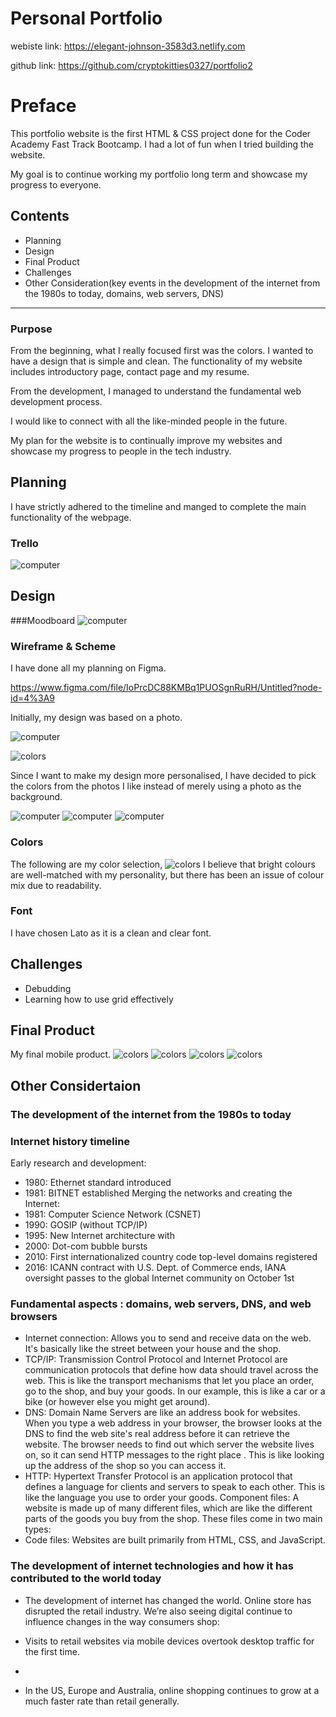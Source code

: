 # Personal Portfolio
webiste link:
https://elegant-johnson-3583d3.netlify.com

github link: 
https://github.com/cryptokitties0327/portfolio2


# Preface
This portfolio website is the first HTML & CSS project done for the Coder Academy Fast Track Bootcamp. I had a lot of fun when I tried building the website.

My goal is to continue working my portfolio long term and showcase my progress to everyone.

## Contents
- Planning
- Design
- Final Product
- Challenges
- Other Consideration(key events in the development of the internet from the 1980s to today, domains, web servers, DNS)

---

### Purpose
From the beginning, what I really focused first was the colors. I wanted to have a design that is simple and clean. The functionality of my website includes introductory page, contact page and my resume.

From the development, I managed to understand the fundamental web development process.

I would like to connect with all the like-minded people in the future.

My plan for the website is to continually improve my websites and showcase my progress to people in the tech industry.

## Planning
I have strictly adhered to the timeline and manged to complete the main functionality of the webpage. 

### Trello
![computer](img/trello.png)


## Design
###Moodboard
![computer](img/moodboard.png)
### Wireframe & Scheme
I have done all my planning on Figma.

https://www.figma.com/file/IoPrcDC88KMBq1PUOSgnRuRH/Untitled?node-id=4%3A9

Initially, my design was based on a photo. 

![computer](img/computer2.jpg)

![colors](img/05b7ccacf15cced81ae356e70212ad6a.jpg)

Since I want to make my design more personalised, I have decided to pick the colors from the photos I like instead of merely using a photo as the background.

![computer](img/wireframe.PNG)
![computer](img/wireframe2.PNG)
![computer](img/wireframe3.PNG)
### Colors

The following are my color selection,
![colors](img/collage4.png)
I believe that bright colours are well-matched with my personality, but there has been an issue of colour mix due to readability. 

### Font
I have chosen Lato as it is a clean and clear font.

## Challenges
- Debudding
- Learning how to use grid effectively

## Final Product
My final mobile product.
![colors](img/website.png)
![colors](img/website2.png)
![colors](img/website3.png)
![colors](img/website4.png)

## Other Considertaion
### The development of the internet from the 1980s to today
### Internet history timeline
Early research and development:
- 1980: Ethernet standard introduced
- 1981: BITNET established
Merging the networks and creating the Internet:
- 1981: Computer Science Network (CSNET)
- 1990: GOSIP (without TCP/IP)
- 1995: New Internet architecture with 
- 2000: Dot-com bubble bursts
- 2010: First internationalized country code top-level domains registered
- 2016: ICANN contract with U.S. Dept. of Commerce ends, IANA oversight passes to the global Internet community on October 1st

### Fundamental aspects : domains, web servers, DNS, and web browsers

- Internet connection: Allows you to send and receive data on the web. It's basically like the street between your house and the shop.
- TCP/IP: Transmission Control Protocol and Internet Protocol are communication protocols that define how data should travel across the web. This is like the transport mechanisms that let you place an order, go to the shop, and buy your goods. In our example, this is like a car or a bike (or however else you might get around).
- DNS: Domain Name Servers are like an address book for websites. When you type a web address in your browser, the browser looks at the DNS to find the web site's real address before it can retrieve the website. The browser needs to find out which server the website lives on, so it can send HTTP messages to the right place . This is like looking up the address of the shop so you can access it.
- HTTP: Hypertext Transfer Protocol is an application protocol that defines a language for clients and servers to speak to each other. This is like the language you use to order your goods.
Component files: A website is made up of many different files, which are like the different parts of the goods you buy from the shop. These files come in two main types:
- Code files: Websites are built primarily from HTML, CSS, and JavaScript. 

### The development of internet technologies and how it has contributed to the world today

- The development of internet has changed the world. Online store has disrupted the retail industry. We’re also seeing digital continue to influence changes in the way consumers shop:

- Visits to retail websites via mobile devices overtook desktop traffic for the first time.
- 
- In the US, Europe and Australia, online shopping continues to grow at a much faster rate than retail generally.
